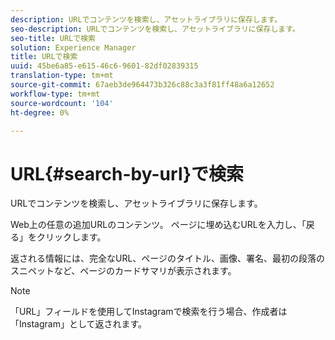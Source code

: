 ```yaml
---
description: URLでコンテンツを検索し、アセットライブラリに保存します。
seo-description: URLでコンテンツを検索し、アセットライブラリに保存します。
seo-title: URLで検索
solution: Experience Manager
title: URLで検索
uuid: 45be6a85-e615-46c6-9601-82df02839315
translation-type: tm+mt
source-git-commit: 67aeb3de964473b326c88c3a3f81ff48a6a12652
workflow-type: tm+mt
source-wordcount: '104'
ht-degree: 0%

---
```



# URL{#search-by-url}で検索

URLでコンテンツを検索し、アセットライブラリに保存します。

Web上の任意の追加URLのコンテンツ。 ページに埋め込むURLを入力し、「戻る」をクリックします。

返される情報には、完全なURL、ページのタイトル、画像、署名、最初の段落のスニペットなど、ページのカードサマリが表示されます。

>[!NOTE]
>
>「URL」フィールドを使用してInstagramで検索を行う場合、作成者は「Instagram」として返されます。

